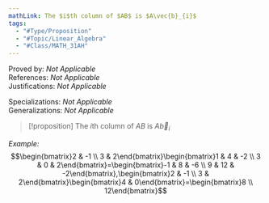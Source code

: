 ```yaml
---
mathLink: The $i$th column of $AB$ is $A\vec{b}_{i}$
tags:
  - "#Type/Proposition"
  - "#Topic/Linear_Algebra"
  - "#Class/MATH_31AH"
---
```

Proved by: <i>Not Applicable</i>  
References: <i>Not Applicable</i>  
Justifications: <i>Not Applicable</i>  

Specializations: <i>Not Applicable</i>  
Generalizations: <i>Not Applicable</i>  

> [!proposition] The $i$th column of $AB$ is $A\vec{b}_{i}$

*Example:*
$$\begin{bmatrix}2 & -1 \\
3 & 2\end{bmatrix}\begin{bmatrix}1 & 4 & -2 \\
3 & 0 & 2\end{bmatrix}=\begin{bmatrix}-1 & 8 & -6 \\
9 & 12 & -2\end{bmatrix},\begin{bmatrix}2 & -1 \\
3 & 2\end{bmatrix}\begin{bmatrix}4 & 0\end{bmatrix}=\begin{bmatrix}8 \\
12\end{bmatrix}$$
